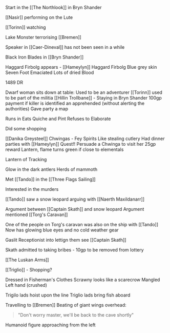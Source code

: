 Start in the [[The Northlook]] in Bryn Shander

[[Nasir]] performing on the Lute

[[Torinn]] watching

Lake Monster terrorising [[Bremen]]

Speaker in [[Caer-Dineval]] has not been seen in a while

Black Iron Blades in [[Bryn Shander]]



Haggard Firbolg appears - [[Hameylyn]]
Haggard Firbolg
Blue grey skin
Seven Foot
Emaciated
Lots of dried Blood

1489 DR


Dwarf woman sits down at table:
	Used to be an adventurer
[[Torinn]] used to be part of the militia
[[Hillin Trollbane]] - Staying in Bryn Shander
 100gp payment if killer is identified an apprehended (without alerting the authorities)
 Gave party a map


Runs in
Eats Quiche and Pint
Refuses to Elaborate



Did some shopping

[[Danika Greysteel]]
	Chwingas - Fey Spirits
	Like stealing cutlery
	Had dinner parties with [[Hameylyn]]
	Quest!! 
	Persuade a Chwinga to visit her
	25gp reward
	Lantern, flame turns green if close to elementals 

Lantern of Tracking


Glow in the dark antlers
Herds of mammoth


Met [[Tando]] in the [[Three Flags Sailing]]

Interested in the murders

[[Tando]] saw a snow leopard arguing with [[Naerth Maxildanarr]]

Argument between [[Captain Skath]] and snow leopard 
	Argument mentioned [[Torg's Caravan]]

One of the people on Torg's caravan was also on the ship with [[Tando]]
	Now has glowing blue eyes and no cold weather gear

Gaslit Receptionist into lettign them see [[Captain Skath]]


Skath admitted to taking bribes - 10gp to be removed from lottery

[[The Luskan Arms]]

[[Triglio]] - Shopping?

Dressed in Fisherman's Clothes
Scrawny looks like a scarecrow
Mangled Left hand (crushed)

Trigilo lads hoist upon the line
Triglio lads bring fish aboard



Travelling to [[Bremen]]
Beating of giant wings overhead:
> "Don't worry master, we'll be back to the cave shortly"
 
Humanoid figure approaching from the left






